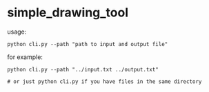 # simple_drawing_tool
usage:
```
python cli.py --path "path to input and output file"
```
for example:
```
python cli.py --path "../input.txt ../output.txt"

# or just python cli.py if you have files in the same directory
```
